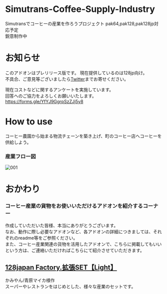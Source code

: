 # Simutrans-Coffee-Supply-Industry
Simutransでコーヒーの産業を作ろうプロジェクト
pak64,pak128,pak128jp対応予定  
鋭意制作中

# お知らせ
このアドオンはプレリリース版です。
現在提供しているのは128jp向け。   
不具合、ご意見等ございましたら[Twitter](https://twitter.com/meruhen205)までお寄せください。  
  
現在コストなどに関するアンケートを実施しています。  
回答へのご協力をよろしくお願いいたします。  
https://forms.gle/YfYJ9GgrpSzZJj5y8
# How to use
コーヒー農園から始まる物流チェーンを築き上げ、町のコーヒー店へコーヒーを供給しよう。
### 産業フロー図
![001](https://user-images.githubusercontent.com/91601581/136210723-115f75fe-6940-4417-8b47-e724f70bf6ce.png)

# おかわり
### コーヒー産業の貨物をお使いいただけるアドオンを紹介するコーナー  
作成していただいた皆様、本当にありがとうございます。  
なお、動作に際し必要なアドオンなど、各アドオンの詳細につきましては、それぞれのreadme等をご参照ください。  
また、コーヒー産業関連の貨物を活用したアドオンで、こちらに掲載してもいいという方は、ご連絡いただければこちらにて紹介させていただきます。  

## [128japan Factory.拡張SET【Light】](https://simutrans-portal.128-bit.net/articles/128japan-factory-%E6%8B%A1%E5%BC%B5%E6%94%B9%E5%A4%89set-kasumi%E5%BC%8F%E7%95%9C%E7%94%A3%E7%94%A3%E6%A5%AD%E5%AF%BE%E5%BF%9C%E7%89%88)
かみやん/青原マイカ様作  
スーパーやレストランをはじめとした、様々な産業のセットです。
